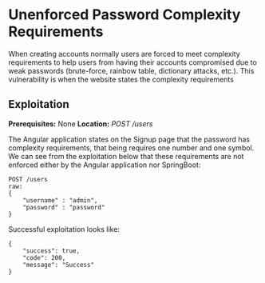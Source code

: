 # Unenforced Password Complexity Requirements
When creating accounts normally users are forced to meet complexity requirements to help users from having their accounts compromised due to weak passwords (brute-force, rainbow table, dictionary attacks, etc.).  This vulnerability is when the website states the complexity requirements 

## Exploitation
**Prerequisites:** None
**Location:** _POST /users_

The Angular application states on the Signup page that the password has complexity requirements, that being requires one number and one symbol.  We can see from the exploitation below that these requirements are not enforced either by the Angular application nor SpringBoot:

    POST /users
    raw:
    {
        "username" : "admin",
        "password" : "password"
    }


Successful exploitation looks like:

    {
	    "success": true,
	    "code": 200,
	    "message": "Success"
    }
